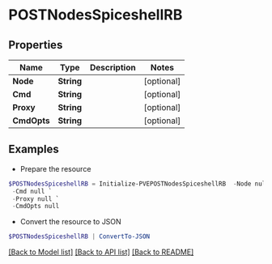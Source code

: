# POSTNodesSpiceshellRB
## Properties

Name | Type | Description | Notes
------------ | ------------- | ------------- | -------------
**Node** | **String** |  | [optional] 
**Cmd** | **String** |  | [optional] 
**Proxy** | **String** |  | [optional] 
**CmdOpts** | **String** |  | [optional] 

## Examples

- Prepare the resource
```powershell
$POSTNodesSpiceshellRB = Initialize-PVEPOSTNodesSpiceshellRB  -Node null `
 -Cmd null `
 -Proxy null `
 -CmdOpts null
```

- Convert the resource to JSON
```powershell
$POSTNodesSpiceshellRB | ConvertTo-JSON
```

[[Back to Model list]](../README.md#documentation-for-models) [[Back to API list]](../README.md#documentation-for-api-endpoints) [[Back to README]](../README.md)


